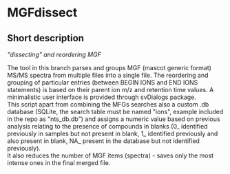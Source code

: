 # MGFdissect  
## Short description  
*"dissecting" and reordering MGF*
   
The tool in this branch parses and groups MGF (mascot generic format) MS/MS spectra from multiple files into a single file. The reordering and grouping of particular entries (between BEGIN IONS and END IONS statements) is based on their parent ion m/z and retention time values. A minimalistic user interface is provided through svDialogs package.     
This script apart from combining the MFGs searches also a custom .db database (SQLite, the search table must be named "ions", example included in the repo as "nts_db.db") and assigns a numeric value based on previous analysis relating to the presence of compounds in blanks (0_ identified previously in samples but not present in blank, 1_ identified previously and also present in blank, NA_ present in the database but not identified previously).  
It also reduces the number of MGF items (spectra) - saves only the most intense ones in the final merged file.  
